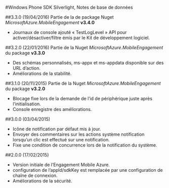 <properties 
    pageTitle="Windows Phone SDK Silverlight, Notes de base de données" 
    description="Engagement de Mobile Azure - Windows Phone SDK Silverlight, Notes de base de données"                     
    services="mobile-engagement" 
    documentationCenter="mobile" 
    authors="piyushjo" 
    manager="dwrede" 
    editor="" />

<tags 
    ms.service="mobile-engagement" 
    ms.workload="mobile" 
    ms.tgt_pltfrm="mobile-windows-phone" 
    ms.devlang="na"
    ms.topic="article" 
    ms.date="08/19/2016" 
    ms.author="piyushjo" />

#<a name="windows-phone-silverlight-sdk-release-notes"></a>Windows Phone SDK Silverlight, Notes de base de données


##<a name="330-04192016"></a>3.3.0 (19/04/2016)
Partie de la de package Nuget *MicrosoftAzure.MobileEngagement* **v3.4.0**

-   Journaux de console ajouté « TestLogLevel » API pour activer/désactiver/filtre émis par le Kit de développement logiciel.

##<a name="320-01222016"></a>3.2.0 (22/01/2016)
Partie de la Nuget *MicrosoftAzure.MobileEngagement* du package **v3.3.0**

-   Des schémas personnalisés, ms-appx et ms-appdata disponible sur des URL d’action.
-   Améliorations de la stabilité.
  
##<a name="310-11202015"></a>3.1.0 (20/11/2015)
Partie de la Nuget *MicrosoftAzure.MobileEngagement* du package **v3.2.0**

-   Blocage fixe lors de la demande de l’id de périphérique juste après l’initialisation.
-   Console enregistre des améliorations.

##<a name="300-04032015"></a>3.0.0 (03/04/2015)

-   Icône de notification par défaut mis à jour.
-   Envoyer des commentaires sur les actions système notification lorsqu’un clic est effectué sur une notification.
-   Fixe une condition de concurrence lors de la notification du système.

##<a name="200-02172015"></a>2.0.0 (17/02/2015)

-   Version initiale de l’Engagement Mobile Azure.
-   configuration de l’appId/sdkKey est remplacée par une configuration de chaîne de connexion.
-   Améliorations de la sécurité.
 
